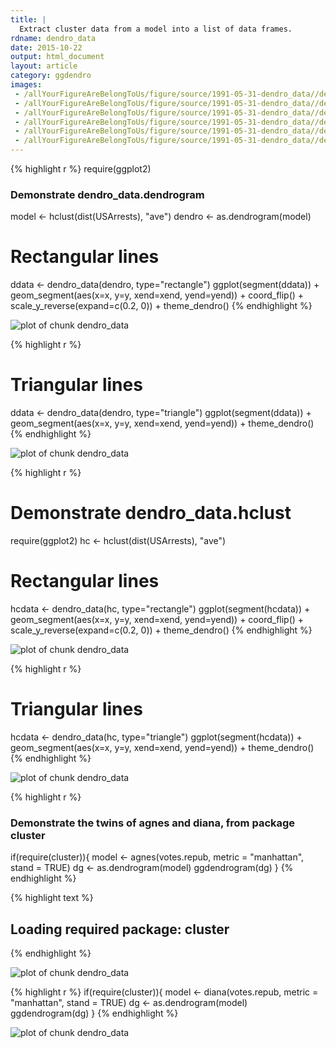```yaml
---
title: |
  Extract cluster data from a model into a list of data frames.
rdname: dendro_data
date: 2015-10-22
output: html_document
layout: article
category: ggdendro
images:
 - /allYourFigureAreBelongToUs/figure/source/1991-05-31-dendro_data//dendro_data-1.png
 - /allYourFigureAreBelongToUs/figure/source/1991-05-31-dendro_data//dendro_data-2.png
 - /allYourFigureAreBelongToUs/figure/source/1991-05-31-dendro_data//dendro_data-3.png
 - /allYourFigureAreBelongToUs/figure/source/1991-05-31-dendro_data//dendro_data-4.png
 - /allYourFigureAreBelongToUs/figure/source/1991-05-31-dendro_data//dendro_data-5.png
 - /allYourFigureAreBelongToUs/figure/source/1991-05-31-dendro_data//dendro_data-6.png
---
```





{% highlight r %}
require(ggplot2)

### Demonstrate dendro_data.dendrogram

model <- hclust(dist(USArrests), "ave")
dendro <- as.dendrogram(model)

# Rectangular lines
ddata <- dendro_data(dendro, type="rectangle")
ggplot(segment(ddata)) + 
  geom_segment(aes(x=x, y=y, xend=xend, yend=yend)) + 
  coord_flip() + 
  scale_y_reverse(expand=c(0.2, 0)) + 
  theme_dendro()
{% endhighlight %}

![plot of chunk dendro_data](/allYourFigureAreBelongToUs/figure/source/1991-05-31-dendro_data/dendro_data-1.png) 

{% highlight r %}
# Triangular lines
ddata <- dendro_data(dendro, type="triangle")
ggplot(segment(ddata)) + 
  geom_segment(aes(x=x, y=y, xend=xend, yend=yend)) + 
  theme_dendro()
{% endhighlight %}

![plot of chunk dendro_data](/allYourFigureAreBelongToUs/figure/source/1991-05-31-dendro_data/dendro_data-2.png) 

{% highlight r %}
# Demonstrate dendro_data.hclust

require(ggplot2)
hc <- hclust(dist(USArrests), "ave")

# Rectangular lines
hcdata <- dendro_data(hc, type="rectangle")
ggplot(segment(hcdata)) + 
  geom_segment(aes(x=x, y=y, xend=xend, yend=yend)) + 
  coord_flip() + 
  scale_y_reverse(expand=c(0.2, 0)) + 
  theme_dendro()
{% endhighlight %}

![plot of chunk dendro_data](/allYourFigureAreBelongToUs/figure/source/1991-05-31-dendro_data/dendro_data-3.png) 

{% highlight r %}
# Triangular lines
hcdata <- dendro_data(hc, type="triangle")
ggplot(segment(hcdata)) + 
  geom_segment(aes(x=x, y=y, xend=xend, yend=yend)) +
  theme_dendro()
{% endhighlight %}

![plot of chunk dendro_data](/allYourFigureAreBelongToUs/figure/source/1991-05-31-dendro_data/dendro_data-4.png) 

{% highlight r %}
### Demonstrate the twins of agnes and diana, from package cluster

if(require(cluster)){
  model <- agnes(votes.repub, metric = "manhattan", stand = TRUE)
  dg <- as.dendrogram(model)
  ggdendrogram(dg)
}
{% endhighlight %}



{% highlight text %}
## Loading required package: cluster
{% endhighlight %}

![plot of chunk dendro_data](/allYourFigureAreBelongToUs/figure/source/1991-05-31-dendro_data/dendro_data-5.png) 

{% highlight r %}
if(require(cluster)){
  model <- diana(votes.repub, metric = "manhattan", stand = TRUE)
  dg <- as.dendrogram(model)
  ggdendrogram(dg)
}
{% endhighlight %}

![plot of chunk dendro_data](/allYourFigureAreBelongToUs/figure/source/1991-05-31-dendro_data/dendro_data-6.png) 